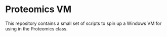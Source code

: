 # Proteomics VM

This repository contains a small set of scripts to spin up a Windows VM for using in the Proteomics class.
